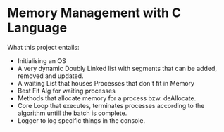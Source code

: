 # Memory Management with C Language
What this project entails:
- Initialising an OS
- A very dynamic Doubly Linked list with segments that can be added, removed and updated.
- A waiting List that houses Processes that don't fit in Memory
- Best Fit Alg for waiting processes
- Methods that allocate memory for a process bzw. deAllocate.
- Core Loop that executes, terminates processes according to the algorithm untill the batch is complete.
- Logger to log specific things in the console.
